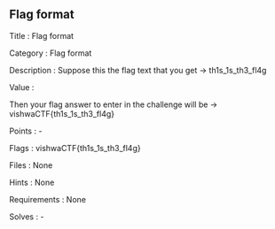 ## Flag format

Title : Flag format

Category : Flag format

Description : Suppose this the flag text that you get -> th1s_1s_th3_fl4g

Value : 

Then your flag answer to enter in the challenge will be -> vishwaCTF{th1s_1s_th3_fl4g}

Points : -

Flags : vishwaCTF{th1s_1s_th3_fl4g}

Files : None

Hints : None

Requirements : None

Solves : -
